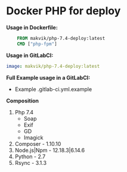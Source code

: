 # Docker PHP for deploy

**Usage in Dockerfile:**
```Dockerfile
	FROM makvik/php-7.4-deploy:latest
	CMD ["php-fpm"]
```

**Usage in GitLabCI:**
```yml
image: makvik/php-7.4-deploy:latest
```

**Full Example usage in a GitLabCI:**
 - Example .gitlab-ci.yml.example

**Composition**
1. Php 7.4
	- Soap
	- Exif
	- GD
	- Imagick
2. Composer - 1.10.10
3. Node.js|Npm - 12.18.3|6.14.6
4. Python - 2.7
5. Rsync - 3.1.3
